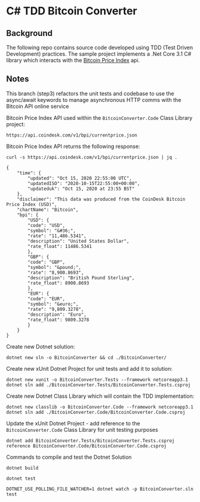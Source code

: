 # C# TDD Bitcoin Converter

## Background
The following repo contains source code developed using TDD (Test Driven Development) practices. The sample project implements a .Net Core 3.1 C# library which interacts with the [Bitcoin Price Index](https://www.coindesk.com/coindesk-api) api.

## Notes

This branch (step3) refactors the unit tests and codebase to use the async/await keywords to manage asynchronous HTTP comms with the Bitcoin API online service

Bitcoin Price Index API used within the ```BitcoinConverter.Code``` Class Library project:

```
https://api.coindesk.com/v1/bpi/currentprice.json
```

Bitcoin Price Index API returns the following response:

```
curl -s https://api.coindesk.com/v1/bpi/currentprice.json | jq .
```

```
{
    "time": {
        "updated": "Oct 15, 2020 22:55:00 UTC",
        "updatedISO": "2020-10-15T22:55:00+00:00",
        "updateduk": "Oct 15, 2020 at 23:55 BST"
    },
    "disclaimer": "This data was produced from the CoinDesk Bitcoin Price Index (USD)",
    "chartName": "Bitcoin",
    "bpi": {
        "USD": {
        "code": "USD",
        "symbol": "&#36;",
        "rate": "11,486.5341",
        "description": "United States Dollar",
        "rate_float": 11486.5341
        },
        "GBP": {
        "code": "GBP",
        "symbol": "&pound;",
        "rate": "8,900.8693",
        "description": "British Pound Sterling",
        "rate_float": 8900.8693
        },
        "EUR": {
        "code": "EUR",
        "symbol": "&euro;",
        "rate": "9,809.3278",
        "description": "Euro",
        "rate_float": 9809.3278
        }
    }
}
```

Create new Dotnet solution:

```
dotnet new sln -o BitcoinConverter && cd ./BitcoinConverter/
```

Create new xUnit Dotnet Project for unit tests and add it to solution:

```
dotnet new xunit -o BitcoinConverter.Tests --framework netcoreapp3.1
dotnet sln add ./BitcoinConverter.Tests/BitcoinConverter.Tests.csproj
```

Create new Dotnet Class Library which will contain the TDD implementation:

```
dotnet new classlib -o BitcoinConverter.Code --framework netcoreapp3.1
dotnet sln add ./BitcoinConverter.Code/BitcoinConverter.Code.csproj
```

Update the xUnit Dotnet Project - add reference to the `BitcoinConverter.Code` Class Library for unit testing purposes

```
dotnet add BitcoinConverter.Tests/BitcoinConverter.Tests.csproj reference BitcoinConverter.Code/BitcoinConverter.Code.csproj
```

Commands to compile and test the Dotnet Solution

```
dotnet build
```

```
dotnet test
```

```
DOTNET_USE_POLLING_FILE_WATCHER=1 dotnet watch -p BitcoinConverter.sln test
```